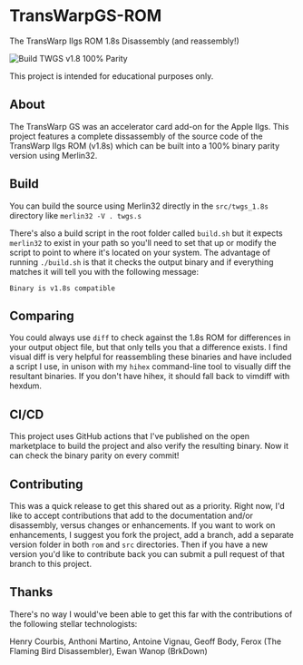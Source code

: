 # TransWarpGS-ROM
The TransWarp IIgs ROM 1.8s Disassembly (and reassembly!)

![Build TWGS v1.8 100% Parity](https://github.com/digarok/TransWarpGS-ROM/workflows/.github/workflows/main.yml/badge.svg)

This project is intended for educational purposes only.  

## About

The TransWarp GS was an accelerator card add-on for the Apple IIgs.  This project features a complete dissassembly of the source code of the TransWarp IIgs ROM (v1.8s) which can be built into a 100% binary parity version using Merlin32.

## Build

You can build the source using Merlin32 directly in the `src/twgs_1.8s` directory like `merlin32 -V . twgs.s`

There's also a build script in the root folder called `build.sh` but it expects `merlin32` to exist in your path so you'll need to set that up or modify the script to point to where it's located on your system. The advantage of running `./build.sh` is that it checks the output binary and if everything matches it will tell you with the following message:
```
Binary is v1.8s compatible
````

## Comparing

You could always use `diff` to check against the 1.8s ROM for differences in your output object file, but that only tells you that a difference exists.  I find visual diff is very helpful for reassembling these binaries and have included a script I use, in unison with my `hihex` command-line tool to visually diff the resultant binaries.  If you don't have hihex, it should fall back to vimdiff with hexdum. 

## CI/CD 

This project uses GitHub actions that I've published on the open marketplace to build the project and also verify the resulting binary.  Now it can check the binary parity on every commit!

## Contributing

This was a quick release to get this shared out as a priority.  Right now, I'd like to accept contributions that add to the documentation and/or disassembly, versus changes or enhancements.  If you want to work on enhancements, I suggest you fork the project, add a branch, add a separate version folder in both `rom` and `src` directories.  Then if you have a new version you'd like to contribute back you can submit a pull request of that branch to this project.

## Thanks
There's no way I would've been able to get this far with the contributions of the following stellar technologists:

Henry Courbis, Anthoni Martino, Antoine Vignau, Geoff Body, Ferox (The Flaming Bird Disassembler), Ewan Wanop (BrkDown)

